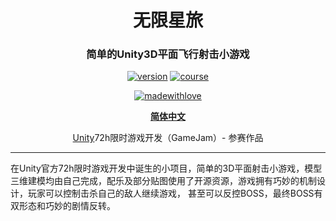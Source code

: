 <div align="center">

<h1> 无限星旅 </h1>

### 简单的Unity3D平面飞行射击小游戏


[![version](https://img.shields.io/badge/Version-0.0.1-blue)](https://github.com/TochusC/ai-assistant-teaching-website)
[![course](https://img.shields.io/badge/Unity-Game-blue)](https://github.com/TochusC/Infinite-Journey)

[![madewithlove](https://img.shields.io/badge/made_with-%E2%9D%A4-red?style=for-the-badge&labelColor=orange)](https://github.com/TochusC/Infinite-Journey)


[**简体中文**](./README.md)


[Unity](https://unity.com/)72h限时游戏开发（GameJam）- 参赛作品

</div>

---

在Unity官方72h限时游戏开发中诞生的小项目，简单的3D平面射击小游戏，模型三维建模均由自己完成，配乐及部分贴图使用了开源资源，游戏拥有巧妙的机制设计，玩家可以控制击杀自己的敌人继续游戏，
甚至可以反控BOSS，最终BOSS有双形态和巧妙的剧情反转。

